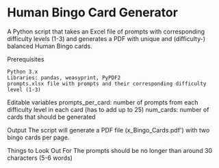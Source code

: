 # Human Bingo Card Generator
A Python script that takes an Excel file of prompts with corresponding difficulty levels (1-3) and generates a PDF with unique and (difficulty-) balanced Human Bingo cards.


Prerequisites

    Python 3.x
    Libraries: pandas, weasyprint, PyPDF2
    prompts.xlsx file with prompts and their corresponding difficulty level (1-3)

Editable variables
  prompts_per_card: number of prompts from each difficulty level in each card (has to add up to 25)
  num_cards: number of cards that should be generated

Output
  The script will generate a PDF file (x_Bingo_Cards.pdf') with two bingo cards per page.

Things to Look Out For
  The prompts should be no longer than around 30 characters (5-6 words)


  

